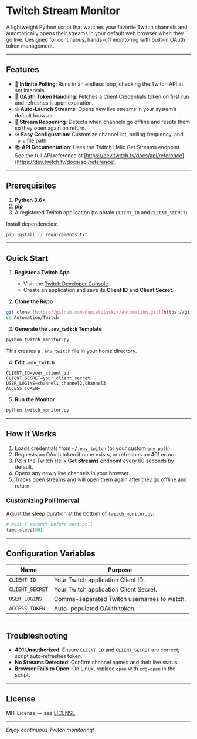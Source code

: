 # Twitch Stream Monitor

A lightweight Python script that watches your favorite Twitch channels and automatically opens their streams in your default web browser when they go live. Designed for continuous, hands-off monitoring with built-in OAuth token management.

---

## Features

* 🔄 **Infinite Polling**: Runs in an endless loop, checking the Twitch API at set intervals.
* 🔑 **OAuth Token Handling**: Fetches a Client Credentials token on first run and refreshes it upon expiration.
* 🌐 **Auto-Launch Streams**: Opens new live streams in your system’s default browser.
* 🔁 **Stream Reopening**: Detects when channels go offline and resets them so they open again on return.
* ⚙️ **Easy Configuration**: Customize channel list, polling frequency, and `.env` file path.
* 📚 **API Documentation**: Uses the Twitch Helix Get Streams endpoint. See the full API reference at [https://dev.twitch.tv/docs/api/reference](https://dev.twitch.tv/docs/api/reference).

---

## Prerequisites

1. **Python 3.6+**
2. **pip**
3. A registered Twitch application (to obtain `CLIENT_ID` and `CLIENT_SECRET`)

Install dependencies:

```bash
pip install -r requirements.txt
```

---

## Quick Start

1. **Register a Twitch App**

   * Visit the [Twitch Developer Console](https://dev.twitch.tv/console/apps).
   * Create an application and save its **Client ID** and **Client Secret**.

2. **Clone the Repo**

```bash
git clone [https://github.com/danielplaskur/Automation.git](https://github.com/danielplaskur/Automation.git)
cd Automation/Twitch
```

3. **Generate the `.env_twitch` Template**
```bash
python twitch_monitor.py
```

This creates a `.env_twitch` file in your home directory.

4. **Edit `.env_twitch`**

```dotenv
CLIENT_ID=your_client_id
CLIENT_SECRET=your_client_secret
USER_LOGINS=channel1,channel2,channel3
ACCESS_TOKEN=
```

5. **Run the Monitor**

```bash
python twitch_monitor.py
```

---

## How It Works

1. Loads credentials from `~/.env_twitch` (or your custom `env_path`).
2. Requests an OAuth token if none exists, or refreshes on 401 errors.
3. Polls the Twitch Helix **Get Streams** endpoint every 60 seconds by default.
4. Opens any newly live channels in your browser.
5. Tracks open streams and will open them again after they go offline and return.

### Customizing Poll Interval

Adjust the sleep duration at the bottom of `twitch_monitor.py`:

```python
# Wait X seconds before next poll
time.sleep(60)
```

---

## Configuration Variables

| Name            | Purpose                                    |
| --------------- | ------------------------------------------ |
| `CLIENT_ID`     | Your Twitch application Client ID.         |
| `CLIENT_SECRET` | Your Twitch application Client Secret.     |
| `USER_LOGINS`   | Comma-separated Twitch usernames to watch. |
| `ACCESS_TOKEN`  | Auto-populated OAuth token.                |

---

## Troubleshooting

* **401 Unauthorized**: Ensure `CLIENT_ID` and `CLIENT_SECRET` are correct; script auto-refreshes token.
* **No Streams Detected**: Confirm channel names and their live status.
* **Browser Fails to Open**: On Linux, replace `open` with `xdg-open` in the script.

---

## License

MIT License — see [LICENSE](../LICENSE).

---

*Enjoy continuous Twitch monitoring!*
